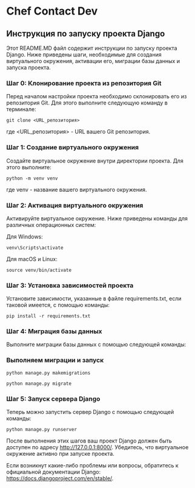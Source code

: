 # Chef Contact Dev

## Инструкция по запуску проекта Django
Этот README.MD файл содержит инструкции по запуску проекта Django. Ниже приведены шаги, необходимые для создания виртуального окружения, активации его, миграции базы данных и запуска проекта.

### Шаг 0: Клонирование проекта из репозитория Git
Перед началом настройки проекта необходимо склонировать его из репозитория Git. Для этого выполните следующую команду в терминале:
```
git clone <URL_репозитория>
```
где <URL_репозитория> - URL вашего Git репозитория.

### Шаг 1: Создание виртуального окружения
Создайте виртуальное окружение внутри директории проекта. Для этого выполните:
```
python -m venv venv
```
где venv - название вашего виртуального окружения.

### Шаг 2: Активация виртуального окружения
Активируйте виртуальное окружение. Ниже приведены команды для различных операционных систем:

Для Windows:
```
venv\Scripts\activate
```
Для macOS и Linux:
```
source venv/bin/activate
```

### Шаг 3: Установка зависимостей проекта
Установите зависимости, указанные в файле requirements.txt, если таковой имеется, с помощью команды:
```
pip install -r requirements.txt
```
### Шаг 4: Миграция базы данных
Выполните миграции базы данных с помощью следующей команды:
### Выполняем миграции и запуск
```
python manage.py makemigrations
```
```
python manage.py migrate
```
### Шаг 5: Запуск сервера Django
Теперь можно запустить сервер Django с помощью следующей команды:
```
python manage.py runserver
```
После выполнения этих шагов ваш проект Django должен быть доступен по адресу http://127.0.0.1:8000/. Убедитесь, что виртуальное окружение активно при запуске проекта.

Если возникнут какие-либо проблемы или вопросы, обратитесь к официальной документации Django: https://docs.djangoproject.com/en/stable/.
